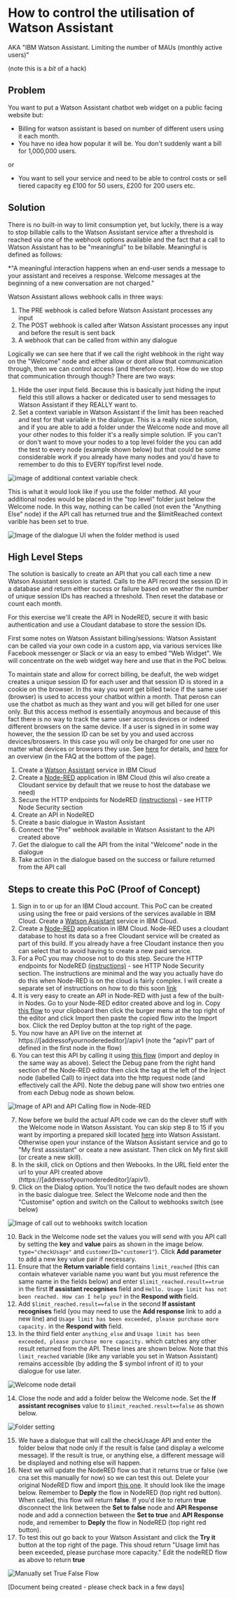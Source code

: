 # How to control the utilisation of Watson Assistant 
AKA "IBM Watson Assistant. Limiting the number of MAUs (monthly active users)"

(note this is a *bit* of a hack)

## Problem
You want to put a Watson Assistant chatbot web widget on a public facing website but: 

* Billing for watson assistant is based on number of different users using it each month. 
* You have no idea how popular it will be. You don't suddenly want a bill for 1,000,000 users.

or 
* You want to sell your service and need to be able to control costs or sell tiered capacity eg £100 for 50 users, £200 for 200 users etc. 

## Solution
There is no built-in way to limit consumption yet, but luckily, there is a way to stop billable calls to the Watson Assistant service after a threshold is reached via one of the webhook options available and the fact that a call to Watson Assistant has to be "meaningful" to be billable. Meaningful is defined as follows:

*"A meaningful interaction happens when an end-user sends a message to your assistant and receives a response. Welcome messages at the beginning of a new conversation are not charged."

Watson Assistant allows webhook calls in three ways:

1. The PRE webhook is called before Watson Assistant processes any input
2. The POST webhook is called after Watson Assistant processes any input and before the result is sent back
3. A webhook that can be called from within any dialogue

Logically we can see here that if we call the right webhook in the right way on the "Welcome" node and either allow or dont allow that communication through, then we can control access (and therefore cost).
How do we stop that communication through though? There are two ways:

1. Hide the user input field. Because this is basically just hiding the input field this still allows a hacker or dedicated user to send messages to Watson Assistant if they REALLY want to.
2. Set a context variable in Watson Assistant if the limit has been reached and test for that variable in the dialogue. This is a really nice solution, and if you are able to add a folder under the Welcome node and move all your other nodes to this folder it's a really simple solution. IF you can't or don't want to move your nodes to a top level folder the you can add the test to every node (example shown below) but that could be some considerable work if you already have many nodes and you'd have to remember to do this to EVERY top/first level node.

![image of additional context variable check](https://github.com/tim-minter/watson-assistant-utilisation-control/blob/main/context-variable-check.png)

This is what it would look like if you use the folder method. All your additional nodes would be placed in the "top level" folder just below the Welcome node. In this way, nothing can be called (not even the "Anything Else" node) if the API call has returned true and the $limitReached context varible has been set to true.

![Image of the dialogue UI when the folder method is used](https://github.com/tim-minter/watson-assistant-utilisation-control/blob/main/dialogue-structure.png)

## High Level Steps

The solution is basically to create an API that you call each time a new Watson Assistant session is started. Calls to the API record the session ID in a database and return either sucess or failure based on weather the number of unique session IDs has reached a threshold. Then reset the database or count each month.

For this exercise we'll create the API in NodeRED, secure it with basic authentication and use a Cloudant database to store the session IDs.  

First some notes on Watson Assistant billing/sessions:
Watson Assistant can be called via your own code in a custom app, via various services like Facebook messenger or Slack or via an easy to embed "Web Widget". We will concentrate on the web widget way here and use that in the PoC below.

To maintain state and allow for correct billing, be deafult, the web widget creates a unique session ID for each user and that session ID is stored in a cookie on the browser. In ths way you wont get billed twice if the same user (browser) is used to access your chatbot within a month. That perosn can use the chatbot as much as they want and you will get billed for one user only. But this access method is essentially anoymous and because of this fact there is no way to track the same user accross devices or indeed different browsers on the same device.
If a user is signed in in some way however, the the session ID can be set by you and used accross devices/broswers. In this case you will only be charged for one user no matter what devices or browsers they use. See [here](https://cloud.ibm.com/docs/assistant?topic=assistant-services-information#services-information-user-based-plans) for details, and [here](https://www.ibm.com/cloud/watson-assistant/pricing/) for an overview (in the FAQ at the bottom of the page).


1. Create a [Watson Assistant](https://cloud.ibm.com/catalog/services/watson-assistant) service in IBM Cloud
2. Create a [Node-RED](https://cloud.ibm.com/developer/appservice/create-app?starterKit=59c9d5bd-4d31-3611-897a-f94eea80dc9f&defaultLanguage=undefined) application in IBM Cloud (this wil also create a Cloudant service by default that we reuse to host the database we need)
3. Secure the HTTP endpoints for NodeRED [(instructions)](https://nodered.org/docs/user-guide/runtime/securing-node-red) - see HTTP Node Security section
4. Create an API in NodeRED 
5. Create a basic dialogue in Waston Assistant
6. Connect the "Pre" webhook available in Watson Assistant to the API created above
7. Get the dialogue to call the API from the inital "Welcome" node in the dialogue
8. Take action in the dialogue based on the success or failure returned from the API call

## Steps to create this PoC (Proof of Concept)
1. Sign in to or up for an IBM Cloud account. This PoC can be created using using the free or paid versions of the services available in IBM Cloud. Create a [Watson Assistant](https://cloud.ibm.com/catalog/services/watson-assistant) service in IBM Cloud.
2. Create a [Node-RED](https://cloud.ibm.com/developer/appservice/create-app?starterKit=59c9d5bd-4d31-3611-897a-f94eea80dc9f&defaultLanguage=undefined) application in IBM Cloud. Node-RED uses a cloudant database to host its data so a free Cloudant service will be created as part of this build. If you already have a free Cloudant instance then you can select that to avoid having to create a new paid service.  
3. For a PoC you may choose not to do this step. Secure the HTTP endpoints for NodeRED [(instructions)](https://nodered.org/docs/user-guide/runtime/securing-node-red) - see HTTP Node Security section. The instructions are minimal and the way you actually have do do this when Node-RED is on the cloud is fairly complex. I will create a separate set of instructions on how to do this soon [link](https://github.com/tim-minter/securing-the-node-red-http-nodes-on-ibm-cloud)
4. It is very easy to create an API in Node-RED with just a few of the built-in Nodes. Go to your Node-RED editor created above and log in. Copy [this flow](https://github.com/tim-minter/watson-assistant-utilisation-control/blob/main/simple-api) to your clipboard then click the burger menu at the top right of the editor and click Import then paste the copied flow into the Import box. Click the red Deploy button at the top right of the page.
5. You now have an API live on the internet at https://[addressofyournoderededitor]/apiv1 (note the "apiv1" part of defined in the first node in the flow)
6. You can test this API by calling it using [this flow](https://github.com/tim-minter/watson-assistant-utilisation-control/blob/main/simple-api-call) (import and deploy in the same way as above). Select the Debug pane from the right hand section of the Node-RED editor then click the tag at the left of the Inject node (labelled Call) to inject data into the http request node (and effectively call the API). Note the debug pane will show two entries one from each Debug node as shown below.

![Image of API and API Calling flow in Node-RED](https://github.com/tim-minter/watson-assistant-utilisation-control/blob/main/simple-flow.png)

7. Now before we build the actual API code we can do the clever stuff with the Welcome node in Watson Assistant. You can skip step 8 to 15 if you want by importing a prepared skill located [here](https://github.com/tim-minter/watson-assistant-utilisation-control/blob/main/skill-UsageLimitEnabledChat.json) into Watson Assistant. Otherwise open your instance of the Watson Assistant service and go to "My first asssistant" or ceate a new assistant. Then click on My first skill (or create a new skill).
8. In the skill, click on Options and then Webooks. In the URL field enter the url to your API created above (https://[addressofyournoderededitor]/apiv1).
9. Click on the Dialog option. You'll notice the two default nodes are shown in the basic dialogue tree. Select the Welcome node and then the "Customise" option and switch on the Callout to webhooks switch (see below)

![Image of call out to webhooks switch location](https://github.com/tim-minter/watson-assistant-utilisation-control/blob/main/callout-to-webhooks.png)

10. Back in the Welcome node set the values you will send with you API call by setting the **key** and **value** pairs as shown in the image below. ```type="checkUsage"``` and ```customerID="customer1"```). Click **Add parameter** to add a new key value pair if necessary. 
11. Ensure that the **Return variable** field contains ```limit_reached``` (this can contain whatever variable name you want but you must reference the same name in the fields below) and enter ```$limit_reached.result==true``` in the first **If assistant recognises** field and ```Hello. Usage limit has not been reached. How can I help you?``` in the **Respond with** field.
12. Add  ```$limit_reached.result==false``` in the second **If assistant recognises** field (you may need to use the **Add response** link to add a new line) and ```Usage limit has been exceeded, please purchase more capacity.``` in the **Respond with** field.
13. In the third field enter ```anything_else``` and ```Usage limit has been exceeded, please purchase more capacity.``` which catches any other result returned from the API. These lines are shown below.
Note that this ```limit_reached``` variable (like any variable you set in Watson Assistant) remains accessible (by adding the $ symbol infront of it) to your dialogue for use later.

![Welcome node detail](https://github.com/tim-minter/watson-assistant-utilisation-control/blob/main/welcomenodedetail.png)

14. Close the node and add a folder below the Welcome node. Set the **If assistant recognises** value to ```$limit_reached.result==false``` as shown below.

![Folder setting](https://github.com/tim-minter/watson-assistant-utilisation-control/blob/main/foldersetting.png)

15. We have a dialogue that will call the checkUsage API and enter the folder below that node only if the result is false (and display a welcome message). If the result is true, or anything else, a different message will be displayed and nothing else will happen. 
16. Next we will update the NodeRED flow so that it returns true or false (we cna set this manually for now) so we can test this out. Delete your original NodeRED flow and import [this one](https://github.com/tim-minter/watson-assistant-utilisation-control/blob/main/trueFalseFlow.json). It should look like the image below. Remember to **Deply** the flow in NodeRED (top right red button). When called, this flow will return **false**. If you'd like to return **true** disconnect the link between the **Set to false** node and **API Response** node and add a connection between the **Set to true** and **API Response** node, and remember to **Deply** the flow in NodeRED (top right red button). 
17. To test this out go back to your Watson Assistant and click the **Try it** button at the top right of the page. This shoud return "Usage limit has been exceeded, please purchase more capacity." Edit the nodeRED flow as above to return **true**

![Manually set True False Flow ](https://github.com/tim-minter/watson-assistant-utilisation-control/blob/main/trueFalseFlow.png)

[Document being created - please check back in a few days]
